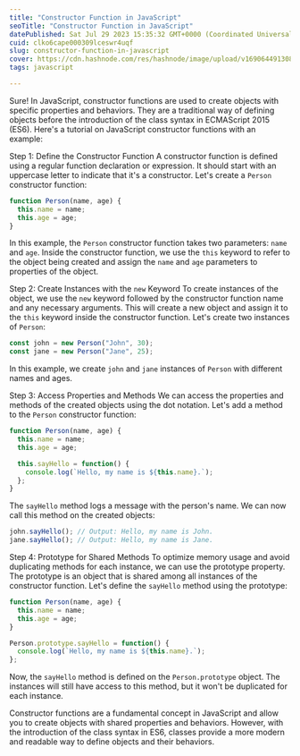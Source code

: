 ```yaml
---
title: "Constructor Function in JavaScript"
seoTitle: "Constructor Function in JavaScript"
datePublished: Sat Jul 29 2023 15:35:32 GMT+0000 (Coordinated Universal Time)
cuid: clko6cape000309lceswr4uqf
slug: constructor-function-in-javascript
cover: https://cdn.hashnode.com/res/hashnode/image/upload/v1690644913089/2d6c7e52-383a-4b1e-b8ab-129861276ff1.png
tags: javascript

---
```


Sure! In JavaScript, constructor functions are used to create objects with specific properties and behaviors. They are a traditional way of defining objects before the introduction of the class syntax in ECMAScript 2015 (ES6). Here's a tutorial on JavaScript constructor functions with an example:

Step 1: Define the Constructor Function A constructor function is defined using a regular function declaration or expression. It should start with an uppercase letter to indicate that it's a constructor. Let's create a `Person` constructor function:

```javascript
function Person(name, age) {
  this.name = name;
  this.age = age;
}
```

In this example, the `Person` constructor function takes two parameters: `name` and `age`. Inside the constructor function, we use the `this` keyword to refer to the object being created and assign the `name` and `age` parameters to properties of the object.

Step 2: Create Instances with the `new` Keyword To create instances of the object, we use the `new` keyword followed by the constructor function name and any necessary arguments. This will create a new object and assign it to the `this` keyword inside the constructor function. Let's create two instances of `Person`:

```javascript
const john = new Person("John", 30);
const jane = new Person("Jane", 25);
```

In this example, we create `john` and `jane` instances of `Person` with different names and ages.

Step 3: Access Properties and Methods We can access the properties and methods of the created objects using the dot notation. Let's add a method to the `Person` constructor function:

```javascript
function Person(name, age) {
  this.name = name;
  this.age = age;

  this.sayHello = function() {
    console.log(`Hello, my name is ${this.name}.`);
  };
}
```

The `sayHello` method logs a message with the person's name. We can now call this method on the created objects:

```javascript
john.sayHello(); // Output: Hello, my name is John.
jane.sayHello(); // Output: Hello, my name is Jane.
```

Step 4: Prototype for Shared Methods To optimize memory usage and avoid duplicating methods for each instance, we can use the prototype property. The prototype is an object that is shared among all instances of the constructor function. Let's define the `sayHello` method using the prototype:

```javascript
function Person(name, age) {
  this.name = name;
  this.age = age;
}

Person.prototype.sayHello = function() {
  console.log(`Hello, my name is ${this.name}.`);
};
```

Now, the `sayHello` method is defined on the `Person.prototype` object. The instances will still have access to this method, but it won't be duplicated for each instance.

Constructor functions are a fundamental concept in JavaScript and allow you to create objects with shared properties and behaviors. However, with the introduction of the class syntax in ES6, classes provide a more modern and readable way to define objects and their behaviors.